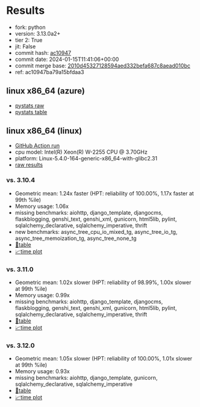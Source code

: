 # Results

- fork: python
- version: 3.13.0a2+
- tier 2: True
- jit: False
- commit hash: [ac10947](https://github.com/python/cpython/commit/ac10947)
- commit date: 2024-01-15T11:41:06+00:00
- commit merge base: [2010d45327128594aed332befa687c8aead010bc](https://github.com/python/cpython/commit/2010d45327128594aed332befa687c8aead010bc)
- ref: ac10947ba79a15bfdaa3

## linux x86_64 (azure)

- [pystats raw](bm-20240115-azure-x86_64-python-ac10947ba79a15bfdaa3-3.13.0a2%2B-ac10947-pystats.json)
- [pystats table](bm-20240115-azure-x86_64-python-ac10947ba79a15bfdaa3-3.13.0a2%2B-ac10947-pystats.md)

## linux x86_64 (linux)

- [GitHub Action run](https://github.com/faster-cpython/benchmarking/actions/runs/7544748039)
- cpu model: Intel(R) Xeon(R) W-2255 CPU @ 3.70GHz
- platform: Linux-5.4.0-164-generic-x86_64-with-glibc2.31
- [raw results](bm-20240115-linux-x86_64-python-ac10947ba79a15bfdaa3-3.13.0a2%2B-ac10947.json)

### vs. 3.10.4

- Geometric mean: 1.24x faster (HPT: reliability of 100.00%, 1.17x faster at 99th %ile)
- Memory usage: 1.06x
- missing benchmarks: aiohttp, django_template, djangocms, flaskblogging, genshi_text, genshi_xml, gunicorn, html5lib, pylint, sqlalchemy_declarative, sqlalchemy_imperative, thrift
- new benchmarks: async_tree_cpu_io_mixed_tg, async_tree_io_tg, async_tree_memoization_tg, async_tree_none_tg
- [📄table](bm-20240115-linux-x86_64-python-ac10947ba79a15bfdaa3-3.13.0a2%2B-ac10947-vs-3.10.4.md)
- [📈time plot](bm-20240115-linux-x86_64-python-ac10947ba79a15bfdaa3-3.13.0a2%2B-ac10947-vs-3.10.4.png)

### vs. 3.11.0

- Geometric mean: 1.02x slower (HPT: reliability of 98.99%, 1.00x slower at 99th %ile)
- Memory usage: 0.99x
- missing benchmarks: aiohttp, django_template, djangocms, flaskblogging, genshi_text, genshi_xml, gunicorn, html5lib, pylint, sqlalchemy_declarative, sqlalchemy_imperative, thrift
- [📄table](bm-20240115-linux-x86_64-python-ac10947ba79a15bfdaa3-3.13.0a2%2B-ac10947-vs-3.11.0.md)
- [📈time plot](bm-20240115-linux-x86_64-python-ac10947ba79a15bfdaa3-3.13.0a2%2B-ac10947-vs-3.11.0.png)

### vs. 3.12.0

- Geometric mean: 1.05x slower (HPT: reliability of 100.00%, 1.01x slower at 99th %ile)
- Memory usage: 0.93x
- missing benchmarks: aiohttp, django_template, gunicorn, sqlalchemy_declarative, sqlalchemy_imperative
- [📄table](bm-20240115-linux-x86_64-python-ac10947ba79a15bfdaa3-3.13.0a2%2B-ac10947-vs-3.12.0.md)
- [📈time plot](bm-20240115-linux-x86_64-python-ac10947ba79a15bfdaa3-3.13.0a2%2B-ac10947-vs-3.12.0.png)


